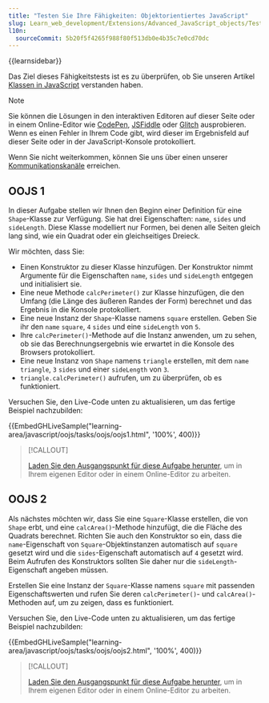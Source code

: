 ```yaml
---
title: "Testen Sie Ihre Fähigkeiten: Objektorientiertes JavaScript"
slug: Learn_web_development/Extensions/Advanced_JavaScript_objects/Test_your_skills:_Object-oriented_JavaScript
l10n:
  sourceCommit: 5b20f5f4265f988f80f513db0e4b35c7e0cd70dc
---
```


{{learnsidebar}}

Das Ziel dieses Fähigkeitstests ist es zu überprüfen, ob Sie unseren Artikel [Klassen in JavaScript](/de/docs/Learn_web_development/Extensions/Advanced_JavaScript_objects/Classes_in_JavaScript) verstanden haben.

> [!NOTE]
> Sie können die Lösungen in den interaktiven Editoren auf dieser Seite oder in einem Online-Editor wie [CodePen](https://codepen.io/), [JSFiddle](https://jsfiddle.net/) oder [Glitch](https://glitch.com/) ausprobieren.
> Wenn es einen Fehler in Ihrem Code gibt, wird dieser im Ergebnisfeld auf dieser Seite oder in der JavaScript-Konsole protokolliert.
>
> Wenn Sie nicht weiterkommen, können Sie uns über einen unserer [Kommunikationskanäle](/de/docs/MDN/Community/Communication_channels) erreichen.

## OOJS 1

In dieser Aufgabe stellen wir Ihnen den Beginn einer Definition für eine `Shape`-Klasse zur Verfügung. Sie hat drei Eigenschaften: `name`, `sides` und `sideLength`. Diese Klasse modelliert nur Formen, bei denen alle Seiten gleich lang sind, wie ein Quadrat oder ein gleichseitiges Dreieck.

Wir möchten, dass Sie:

- Einen Konstruktor zu dieser Klasse hinzufügen. Der Konstruktor nimmt Argumente für die Eigenschaften `name`, `sides` und `sideLength` entgegen und initialisiert sie.
- Eine neue Methode `calcPerimeter()` zur Klasse hinzufügen, die den Umfang (die Länge des äußeren Randes der Form) berechnet und das Ergebnis in die Konsole protokolliert.
- Eine neue Instanz der `Shape`-Klasse namens `square` erstellen. Geben Sie ihr den `name` `square`, `4` `sides` und eine `sideLength` von `5`.
- Ihre `calcPerimeter()`-Methode auf die Instanz anwenden, um zu sehen, ob sie das Berechnungsergebnis wie erwartet in die Konsole des Browsers protokolliert.
- Eine neue Instanz von `Shape` namens `triangle` erstellen, mit dem `name` `triangle`, `3` `sides` und einer `sideLength` von `3`.
- `triangle.calcPerimeter()` aufrufen, um zu überprüfen, ob es funktioniert.

Versuchen Sie, den Live-Code unten zu aktualisieren, um das fertige Beispiel nachzubilden:

{{EmbedGHLiveSample("learning-area/javascript/oojs/tasks/oojs/oojs1.html", '100%', 400)}}

> [!CALLOUT]
>
> [Laden Sie den Ausgangspunkt für diese Aufgabe herunter](https://github.com/mdn/learning-area/blob/main/javascript/oojs/tasks/oojs/oojs1-download.html), um in Ihrem eigenen Editor oder in einem Online-Editor zu arbeiten.

## OOJS 2

Als nächstes möchten wir, dass Sie eine `Square`-Klasse erstellen, die von `Shape` erbt, und eine `calcArea()`-Methode hinzufügt, die die Fläche des Quadrats berechnet. Richten Sie auch den Konstruktor so ein, dass die `name`-Eigenschaft von `Square`-Objektinstanzen automatisch auf `square` gesetzt wird und die `sides`-Eigenschaft automatisch auf `4` gesetzt wird. Beim Aufrufen des Konstruktors sollten Sie daher nur die `sideLength`-Eigenschaft angeben müssen.

Erstellen Sie eine Instanz der `Square`-Klasse namens `square` mit passenden Eigenschaftswerten und rufen Sie deren `calcPerimeter()`- und `calcArea()`-Methoden auf, um zu zeigen, dass es funktioniert.

Versuchen Sie, den Live-Code unten zu aktualisieren, um das fertige Beispiel nachzubilden:

{{EmbedGHLiveSample("learning-area/javascript/oojs/tasks/oojs/oojs2.html", '100%', 400)}}

> [!CALLOUT]
>
> [Laden Sie den Ausgangspunkt für diese Aufgabe herunter](https://github.com/mdn/learning-area/blob/main/javascript/oojs/tasks/oojs/oojs2-download.html), um in Ihrem eigenen Editor oder in einem Online-Editor zu arbeiten.
